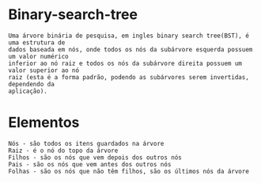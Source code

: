 # Binary-search-tree
    Uma árvore binária de pesquisa, em ingles binary search tree(BST), é uma estrutura de
    dados baseada em nós, onde todos os nós da subárvore esquerda possuem um valor numérico
    inferior ao nó raiz e todos os nós da subárvore direita possuem um valor superior ao nó
    raiz (esta é a forma padrão, podendo as subárvores serem invertidas, dependendo da 
    aplicação).
 

# Elementos

    Nós - são todos os itens guardados na árvore
    Raiz - é o nó do topo da árvore
    Filhos - são os nós que vem depois dos outros nós
    Pais - são os nós que vem antes dos outros nós
    Folhas - são os nós que não têm filhos, são os últimos nós da árvore
